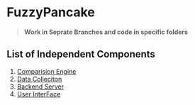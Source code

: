 # FuzzyPancake

> <b> Work in Seprate Branches and code in specific folders </b>

## List of Independent Components
1. [Comparision Engine]('./backend/comparisionEngine')
2. [Data Colleciton]('./backend/dataCollecion')
3. [Backend Server]('./backend/backendServer')
4. [User InterFace]('./frontend/ClientSideCode')